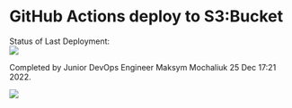 # GitHub Actions deploy to S3:Bucket


Status of Last Deployment:<br>
<img src="https://github.com/maksmao/DevOps_Project/workflows/CICD-Deploy-AWS-S3Bucket/badge.svg?branch=master"><br>

Completed by Junior DevOps Engineer Maksym Mochaliuk 25 Dec 17:21 2022.
     
<img src="http://git-actions-devops.s3-website.eu-central-1.amazonaws.com/img/cards/Group4.png">
     

